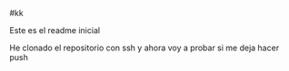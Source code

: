 #kk

Este es el readme inicial

He clonado el repositorio con ssh y ahora voy a probar si me deja hacer push 
